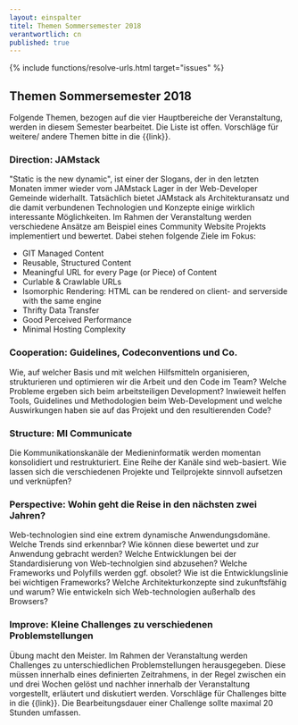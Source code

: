 ```yaml
---
layout: einspalter
titel: Themen Sommersemester 2018
verantwortlich: cn
published: true
---
```


{% include functions/resolve-urls.html target="issues" %}

## Themen Sommersemester 2018

Folgende Themen, bezogen auf die vier Hauptbereiche der Veranstaltung, werden in diesem Semester bearbeitet. Die Liste ist offen. Vorschläge für weitere/ andere Themen bitte in die {{link}}.

### Direction: JAMstack

 "Static is the new dynamic", ist einer der Slogans, der in den letzten Monaten immer wieder vom JAMstack Lager in der Web-Developer Gemeinde widerhallt. Tatsächlich bietet JAMstack als Architekturansatz und die damit verbundenen Technologien und Konzepte einige wirklich interessante Möglichkeiten. Im Rahmen der Veranstaltung werden verschiedene Ansätze am Beispiel eines Community Website Projekts implementiert und bewertet. Dabei stehen folgende Ziele im Fokus:
- GIT Managed Content
- Reusable, Structured Content
- Meaningful URL for every Page (or Piece) of Content
- Curlable & Crawlable URLs 
- Isomorphic Rendering: HTML can be rendered on client- and serverside with the same engine
- Thrifty Data Transfer
- Good Perceived Performance
- Minimal Hosting Complexity

### Cooperation: Guidelines, Codeconventions und Co.

Wie, auf welcher Basis und mit welchen Hilfsmitteln organisieren, strukturieren und optimieren wir die Arbeit und den Code im Team? Welche Probleme ergeben sich beim arbeitsteiligen Development? Inwieweit helfen Tools, Guidelines und Methodologien beim Web-Development und welche Auswirkungen haben sie auf das Projekt und den resultierenden Code? 

### Structure: MI Communicate

Die Kommunikationskanäle der Medieninformatik werden momentan konsolidiert und restrukturiert. Eine Reihe der Kanäle sind web-basiert. Wie lassen sich die verschiedenen Projekte und Teilprojekte sinnvoll aufsetzen und verknüpfen? 

### Perspective: Wohin geht die Reise in den nächsten zwei Jahren?

Web-technologien sind eine extrem dynamische Anwendungsdomäne. Welche Trends sind erkennbar? Wie können diese bewertet und zur Anwendung gebracht werden? Welche Entwicklungen bei der Standardisierung von Web-technolgien sind abzusehen? Welche Frameworks und Polyfills werden ggf. obsolet? Wie ist die Entwicklungslinie bei wichtigen Frameworks? Welche Architekturkonzepte sind zukunftsfähig und warum? Wie entwickeln sich Web-technologien außerhalb des Browsers?

### Improve: Kleine Challenges zu verschiedenen Problemstellungen

Übung macht den Meister. Im Rahmen der Veranstaltung werden Challenges zu unterschiedlichen Problemstellungen herausgegeben. Diese müssen innerhalb eines definierten Zeitrahmens, in der Regel zwischen ein und drei Wochen gelöst und nachher innerhalb der Veranstaltung vorgestellt, erläutert und diskutiert werden. Vorschläge für Challenges bitte in die {{link}}. Die Bearbeitungsdauer einer Challenge sollte maximal 20 Stunden umfassen.


